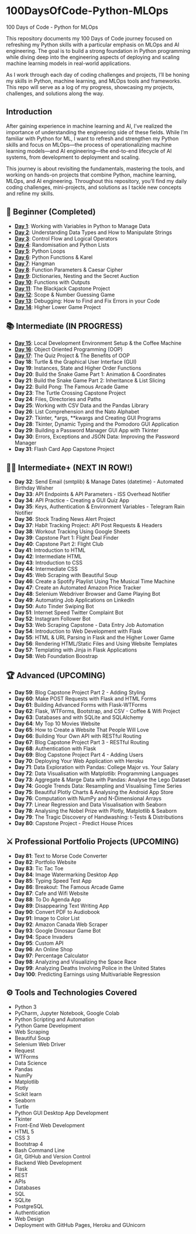 # 100DaysOfCode-Python-MLOps
100 Days of Code - Python for MLOps

This repository documents my 100 Days of Code journey focused on refreshing my Python skills with a particular emphasis on MLOps and AI engineering. The goal is to build a strong foundation in Python programming while diving deep into the engineering aspects of deploying and scaling machine learning models in real-world applications.

As I work through each day of coding challenges and projects, I’ll be honing my skills in Python, machine learning, and MLOps tools and frameworks. This repo will serve as a log of my progress, showcasing my projects, challenges, and solutions along the way.

## Introduction
After gaining experience in machine learning and AI, I’ve realized the importance of understanding the engineering side of these fields. While I’m familiar with Python for ML, I want to refresh and strengthen my Python skills and focus on MLOps—the process of operationalizing machine learning models—and AI engineering—the end-to-end lifecycle of AI systems, from development to deployment and scaling.

This journey is about revisiting the fundamentals, mastering the tools, and working on hands-on projects that combine Python, machine learning, MLOps, and AI engineering. Throughout this repository, you’ll find my daily coding challenges, mini-projects, and solutions as I tackle new concepts and refine my skills.

## 🔰 Beginner <b> (Completed) </b>
- **[Day 1](https://github.com/Monica-Ashok/100DaysOfCode-Python-MLOps/tree/main/100DaysOfCode_Python/Day_01)**: Working with Variables in Python to Manage Data  
- **[Day 2](https://github.com/Monica-Ashok/100DaysOfCode-Python-MLOps/tree/main/100DaysOfCode_Python/Day_02)**: Understanding Data Types and How to Manipulate Strings  
- **[Day 3](https://github.com/Monica-Ashok/100DaysOfCode-Python-MLOps/tree/main/100DaysOfCode_Python/Day_03)**: Control Flow and Logical Operators  
- **[Day 4](https://github.com/Monica-Ashok/100DaysOfCode-Python-MLOps/tree/main/100DaysOfCode_Python/Day_04)**: Randomisation and Python Lists  
- **[Day 5](https://github.com/Monica-Ashok/100DaysOfCode-Python-MLOps/tree/main/100DaysOfCode_Python/Day_05)**: Python Loops  
- **[Day 6](https://github.com/Monica-Ashok/100DaysOfCode-Python-MLOps/tree/main/100DaysOfCode_Python/Day_06)**: Python Functions & Karel  
- **[Day 7](https://github.com/Monica-Ashok/100DaysOfCode-Python-MLOps/tree/main/100DaysOfCode_Python/Day_07)**: Hangman  
- **[Day 8](https://github.com/Monica-Ashok/100DaysOfCode-Python-MLOps/tree/main/100DaysOfCode_Python/Day_08)**: Function Parameters & Caesar Cipher  
- **[Day 9](https://github.com/Monica-Ashok/100DaysOfCode-Python-MLOps/tree/main/100DaysOfCode_Python/Day_09)**: Dictionaries, Nesting and the Secret Auction  
- **[Day 10](https://github.com/Monica-Ashok/100DaysOfCode-Python-MLOps/tree/main/100DaysOfCode_Python/Day_10)**: Functions with Outputs  
- **[Day 11](https://github.com/Monica-Ashok/100DaysOfCode-Python-MLOps/tree/main/100DaysOfCode_Python/Day_11_Capstone_01)**: The Blackjack Capstone Project  
- **[Day 12](https://github.com/Monica-Ashok/100DaysOfCode-Python-MLOps/tree/main/100DaysOfCode_Python/Day_12)**: Scope & Number Guessing Game  
- **[Day 13](https://github.com/Monica-Ashok/100DaysOfCode-Python-MLOps/tree/main/100DaysOfCode_Python/Day_13)**: Debugging: How to Find and Fix Errors in your Code 
- **[Day 14](https://github.com/Monica-Ashok/100DaysOfCode-Python-MLOps/tree/main/100DaysOfCode_Python/Day_14)**: Higher Lower Game Project  

## 📚 Intermediate <b> (IN PROGRESS) </b>
- **[Day 15](https://github.com/Monica-Ashok/100DaysOfCode-Python-MLOps/tree/main/100DaysOfCode_Python/Day_15)**: Local Development Environment Setup & the Coffee Machine  
- **[Day 16](https://github.com/Monica-Ashok/100DaysOfCode-Python-MLOps/tree/main/100DaysOfCode_Python/Day_16)**: Object Oriented Programming (OOP)  
- **[Day 17](https://github.com/Monica-Ashok/100DaysOfCode-Python-MLOps/tree/main/100DaysOfCode_Python/Day_17)**: The Quiz Project & The Benefits of OOP  
- **Day 18**: Turtle & the Graphical User Interface (GUI)  
- **Day 19**: Instances, State and Higher Order Functions  
- **Day 20**: Build the Snake Game Part 1: Animation & Coordinates  
- **Day 21**: Build the Snake Game Part 2: Inheritance & List Slicing  
- **Day 22**: Build Pong: The Famous Arcade Game  
- **Day 23**: The Turtle Crossing Capstone Project  
- **Day 24**: Files, Directories and Paths  
- **Day 25**: Working with CSV Data and the Pandas Library  
- **Day 26**: List Comprehension and the Nato Alphabet  
- **Day 27**: Tkinter, *args, **kwargs and Creating GUI Programs  
- **Day 28**: Tkinter, Dynamic Typing and the Pomodoro GUI Application  
- **Day 29**: Building a Password Manager GUI App with Tkinter  
- **Day 30**: Errors, Exceptions and JSON Data: Improving the Password Manager  
- **Day 31**: Flash Card App Capstone Project  

## 👨‍💻 Intermediate+ <b> (NEXT IN ROW!) </b>
- **Day 32**: Send Email (smtplib) & Manage Dates (datetime) - Automated Birthday Wisher  
- **Day 33**: API Endpoints & API Parameters - ISS Overhead Notifier  
- **Day 34**: API Practice - Creating a GUI Quiz App  
- **Day 35**: Keys, Authentication & Environment Variables - Telegram Rain Notifier  
- **Day 36**: Stock Trading News Alert Project  
- **Day 37**: Habit Tracking Project: API Post Requests & Headers  
- **Day 38**: Workout Tracking Using Google Sheets  
- **Day 39**: Capstone Part 1: Flight Deal Finder  
- **Day 40**: Capstone Part 2: Flight Club  
- **Day 41**: Introduction to HTML  
- **Day 42**: Intermediate HTML  
- **Day 43**: Introduction to CSS  
- **Day 44**: Intermediate CSS  
- **Day 45**: Web Scraping with Beautiful Soup  
- **Day 46**: Create a Spotify Playlist Using The Musical Time Machine  
- **Day 47**: Create an Automated Amazon Price Tracker  
- **Day 48**: Selenium Webdriver Browser and Game Playing Bot  
- **Day 49**: Automating Job Applications on LinkedIn  
- **Day 50**: Auto Tinder Swiping Bot  
- **Day 51**: Internet Speed Twitter Complaint Bot  
- **Day 52**: Instagram Follower Bot  
- **Day 53**: Web Scraping Capstone - Data Entry Job Automation  
- **Day 54**: Introduction to Web Development with Flask  
- **Day 55**: HTML & URL Parsing in Flask and the Higher Lower Game  
- **Day 56**: Rendering HTML/Static Files and Using Website Templates  
- **Day 57**: Templating with Jinja in Flask Applications  
- **Day 58**: Web Foundation Boostrap  

## 🏆 Advanced <b> (UPCOMING) </b>
- **Day 59**: Blog Capstone Project Part 2 - Adding Styling  
- **Day 60**: Make POST Requests with Flask and HTML Forms  
- **Day 61**: Building Advanced Forms with Flask-WTForms  
- **Day 62**: Flask, WTForms, Bootstrap, and CSV - Coffee & Wifi Project  
- **Day 63**: Databases and with SQLite and SQLAlchemy  
- **Day 64**: My Top 10 Movies Website  
- **Day 65**: How to Create a Website That People Will Love  
- **Day 66**: Building Your Own API with RESTful Routing  
- **Day 67**: Blog Capstone Project Part 3 - RESTful Routing  
- **Day 68**: Authentication with Flask  
- **Day 69**: Blog Capstone Project Part 4 - Adding Users  
- **Day 70**: Deploying Your Web Application with Heroku  
- **Day 71**: Data Exploration with Pandas: College Major vs. Your Salary  
- **Day 72**: Data Visualisation with Matplotlib: Programming Languages  
- **Day 73**: Aggregate & Marge Data with Pandas: Analyse the Lego Dataset  
- **Day 74**: Google Trends Data: Resampling and Visualising Time Series  
- **Day 75**: Beautiful Plotly Charts & Analysing the Android App Store  
- **Day 76**: Computation with NumPy and N-Dimensional Arrays  
- **Day 77**: Linear Regression and Data Visualisation with Seaborn  
- **Day 78**: Analysing the Nobel Prize with Plotly, Matplotlib & Seaborn  
- **Day 79**: The Tragic Discovery of Handwashing: t-Tests & Distributions  
- **Day 80**: Capstone Project - Predict House Prices  

## ⚔ Professional Portfolio Projects <b> (UPCOMING) </b>
- **Day 81**: Text to Morse Code Converter  
- **Day 82**: Portfolio Website  
- **Day 83**: Tic Tac Toe  
- **Day 84**: Image Watermarking Desktop App  
- **Day 85**: Typing Speed Test App  
- **Day 86**: Breakout: The Famous Arcade Game  
- **Day 87**: Cafe and Wifi Website  
- **Day 88**: To Do Agenda App  
- **Day 89**: Disappearing Text Writing App  
- **Day 90**: Convert PDF to Audiobook  
- **Day 91**: Image to Color List  
- **Day 92**: Amazon Canada Web Scraper  
- **Day 93**: Google Dinosaur Game Bot  
- **Day 94**: Space Invaders  
- **Day 95**: Custom API  
- **Day 96**: An Online Shop  
- **Day 97**: Percentage Calculator  
- **Day 98**: Analyzing and Visualizing the Space Race  
- **Day 99**: Analyzing Deaths Involving Police in the United States  
- **Day 100**: Predicting Earnings using Multivariable Regression  

## ⚙ Tools and Technologies Covered
- Python 3
- PyCharm, Jupyter Notebook, Google Colab
- Python Scripting and Automation
- Python Game Development
- Web Scraping
- Beautiful Soup
- Selenium Web Driver
- Request
- WTForms
- Data Science
- Pandas
- NumPy
- Matplotlib
- Plotly
- Scikit learn
- Seaborn
- Turtle
- Python GUI Desktop App Development
- Tkinter
- Front-End Web Development
- HTML 5
- CSS 3
- Bootstrap 4
- Bash Command Line
- Git, GitHub and Version Control
- Backend Web Development
- Flask
- REST
- APIs
- Databases
- SQL
- SQLite
- PostgreSQL
- Authentication
- Web Design
- Deployment with GitHub Pages, Heroku and GUnicorn
